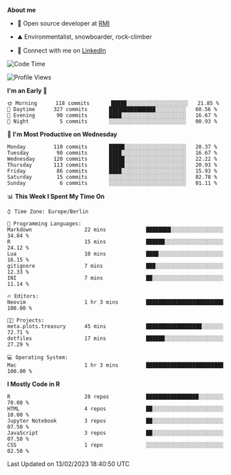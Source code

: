 **About me**

- 💼 Open source developer at [RMI](https://rmi.org/)

- ⛰️ Environmentalist, snowboarder, rock-climber

- 📱 Connect with me on [LinkedIn](https://www.linkedin.com/in/jackson-hoffart/)
 
<!--START_SECTION:waka-->
![Code Time](http://img.shields.io/badge/Code%20Time-32%20hrs%2030%20mins-blue)

![Profile Views](http://img.shields.io/badge/Profile%20Views-0-blue)

**I'm an Early 🐤** 

```text
🌞 Morning      118 commits       █████░░░░░░░░░░░░░░░░░░░░   21.85 % 
🌆 Daytime      327 commits       ███████████████░░░░░░░░░░   60.56 % 
🌃 Evening       90 commits       ████░░░░░░░░░░░░░░░░░░░░░   16.67 % 
🌙 Night          5 commits       ░░░░░░░░░░░░░░░░░░░░░░░░░   00.93 % 

```
📅 **I'm Most Productive on Wednesday** 

```text
Monday         110 commits       █████░░░░░░░░░░░░░░░░░░░░   20.37 % 
Tuesday         90 commits       ████░░░░░░░░░░░░░░░░░░░░░   16.67 % 
Wednesday      120 commits       █████░░░░░░░░░░░░░░░░░░░░   22.22 % 
Thursday       113 commits       █████░░░░░░░░░░░░░░░░░░░░   20.93 % 
Friday          86 commits       ████░░░░░░░░░░░░░░░░░░░░░   15.93 % 
Saturday        15 commits       ░░░░░░░░░░░░░░░░░░░░░░░░░   02.78 % 
Sunday           6 commits       ░░░░░░░░░░░░░░░░░░░░░░░░░   01.11 % 

```


📊 **This Week I Spent My Time On** 

```text
⌚︎ Time Zone: Europe/Berlin

💬 Programming Languages: 
Markdown                 22 mins             ████████░░░░░░░░░░░░░░░░░   34.84 % 
R                        15 mins             ██████░░░░░░░░░░░░░░░░░░░   24.12 % 
Lua                      10 mins             ████░░░░░░░░░░░░░░░░░░░░░   16.15 % 
gitignore                7 mins              ███░░░░░░░░░░░░░░░░░░░░░░   12.33 % 
INI                      7 mins              ██░░░░░░░░░░░░░░░░░░░░░░░   11.14 % 

🔥 Editors: 
Neovim                   1 hr 3 mins         █████████████████████████   100.00 % 

🐱‍💻 Projects: 
meta.plots.treasury      45 mins             ██████████████████░░░░░░░   72.71 % 
dotfiles                 17 mins             ██████░░░░░░░░░░░░░░░░░░░   27.29 % 

💻 Operating System: 
Mac                      1 hr 3 mins         █████████████████████████   100.00 % 

```

**I Mostly Code in R** 

```text
R                        28 repos            █████████████████░░░░░░░░   70.00 % 
HTML                     4 repos             ██░░░░░░░░░░░░░░░░░░░░░░░   10.00 % 
Jupyter Notebook         3 repos             ██░░░░░░░░░░░░░░░░░░░░░░░   07.50 % 
JavaScript               3 repos             ██░░░░░░░░░░░░░░░░░░░░░░░   07.50 % 
CSS                      1 repo              ░░░░░░░░░░░░░░░░░░░░░░░░░   02.50 % 

```



 Last Updated on 13/02/2023 18:40:50 UTC
<!--END_SECTION:waka-->

